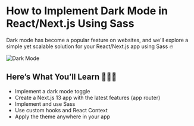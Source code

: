 # How to Implement Dark Mode in React/Next.js Using Sass

Dark mode has become a popular feature on websites, and we'll explore a simple yet scalable solution for your React/Next.js app using Sass 🔥

![Dark Mode](https://user-images.githubusercontent.com/47107420/253304519-da58524d-cfe5-4dc5-8519-04c6f885fee9.png)

## Here’s What You’ll Learn 👨🏻‍💻

- Implement a dark mode toggle
- Create a Next.js 13 app with the latest features (app router)
- Implement and use Sass
- Use custom hooks and React Context
- Apply the theme anywhere in your app
